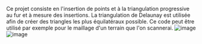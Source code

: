 Ce projet consiste en l'insertion de points et à la triangulation progressive au fur et à mesure des insertions. La triangulation de Delaunay est utilisée afin de créer des triangles les plus équilatéraux possible. Ce code peut être utilisé par exemple pour le maillage d'un terrain que l'on scannerai.
![image](https://github.com/user-attachments/assets/be9f0bf1-ca7d-4a75-bc31-fb030067afb6)
![image](https://github.com/user-attachments/assets/88b51a5a-4f8f-4fb1-ae28-cc10d4fea1ea)

